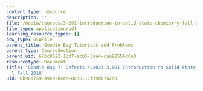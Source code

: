```yaml
---
content_type: resource
description: ''
file: /media/courses/3-091-introduction-to-solid-state-chemistry-fall-2018/0b96d759a9e98ced8c3611f19dc742d0_MIT3_091F18_GB7.pdf
file_type: application/pdf
learning_resource_types: []
ocw_type: OCWFile
parent_title: Goodie Bag Tutorials and Problems
parent_type: CourseSection
parent_uid: 67bc8622-1cd7-acb5-5aa4-caa98556d6a0
resourcetype: Document
title: "Goodie Bag 7: Defects \u2013 3.091 Introduction to Solid-State Chemistry \u2013\
  \ Fall 2018"
uid: 0b96d759-a9e9-8ced-8c36-11f19dc742d0
---
```

